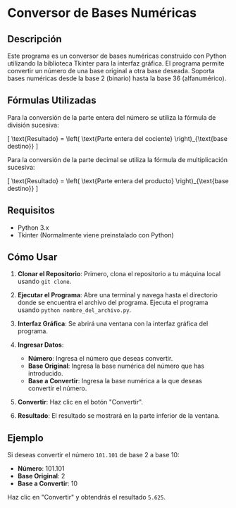 
# Conversor de Bases Numéricas

## Descripción

Este programa es un conversor de bases numéricas construido con Python utilizando la biblioteca Tkinter para la interfaz gráfica. El programa permite convertir un número de una base original a otra base deseada. Soporta bases numéricas desde la base 2 (binario) hasta la base 36 (alfanumérico).

## Fórmulas Utilizadas

Para la conversión de la parte entera del número se utiliza la fórmula de división sucesiva:

\[
\text{Resultado} = \left( \text{Parte entera del cociente} \right)_{\text{base destino}}
\]

Para la conversión de la parte decimal se utiliza la fórmula de multiplicación sucesiva:

\[
\text{Resultado} = \left( \text{Parte entera del producto} \right)_{\text{base destino}}
\]

## Requisitos

- Python 3.x
- Tkinter (Normalmente viene preinstalado con Python)

## Cómo Usar

1. **Clonar el Repositorio**: Primero, clona el repositorio a tu máquina local usando `git clone`.

2. **Ejecutar el Programa**: Abre una terminal y navega hasta el directorio donde se encuentra el archivo del programa. Ejecuta el programa usando `python nombre_del_archivo.py`.

3. **Interfaz Gráfica**: Se abrirá una ventana con la interfaz gráfica del programa.

4. **Ingresar Datos**: 
    - **Número**: Ingresa el número que deseas convertir.
    - **Base Original**: Ingresa la base numérica del número que has introducido.
    - **Base a Convertir**: Ingresa la base numérica a la que deseas convertir el número.

5. **Convertir**: Haz clic en el botón "Convertir".

6. **Resultado**: El resultado se mostrará en la parte inferior de la ventana.

## Ejemplo

Si deseas convertir el número `101.101` de base 2 a base 10:

- **Número**: 101.101
- **Base Original**: 2
- **Base a Convertir**: 10

Haz clic en "Convertir" y obtendrás el resultado `5.625`.


